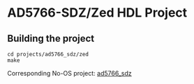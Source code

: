 # AD5766-SDZ/Zed HDL Project

## Building the project

```
cd projects/ad5766_sdz/zed
make
```

Corresponding No-OS project: [ad5766_sdz](https://github.com/analogdevicesinc/hdl/tree/main/projects/ad5766_sdz)
